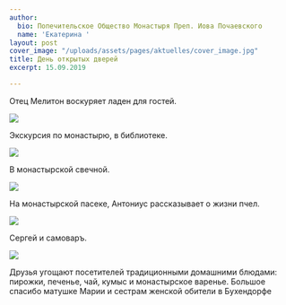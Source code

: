 ```yaml
---
author:
  bio: Попечительское Общество Монастыря Преп. Иова Почаевского
  name: 'Екатерина '
layout: post
cover_image: "/uploads/assets/pages/aktuelles/cover_image.jpg"
title: День открытых дверей
excerpt: 15.09.2019

---
```

Отец Мелитон воскуряет ладен для гостей.

![](https://res.cloudinary.com/hiobmon/image/upload/v1569155879/media/2019/f7be2fcf-6c1f-4765-b249-58e9004c2eee_wssmiy.jpg)

Экскурсия по монастырю, в библиотеке.

![](https://res.cloudinary.com/hiobmon/image/upload/v1569155913/media/2019/9926e96c-11ba-4fce-b6b1-defb1712782c_csivzb.jpg)

В монастырской свечной.

![](https://res.cloudinary.com/hiobmon/image/upload/v1569155951/media/2019/ff59d295-497d-4aa1-8c7c-b2cf92c3e994_q5acal.jpg)

На монастырской пасеке, Антониус рассказывает о жизни пчел.

![](https://res.cloudinary.com/hiobmon/image/upload/v1569155972/media/2019/2459ac08-394e-4a8f-b721-b661c004dd4f_copy_lz72wn.jpg)

Сергей и самоваръ.

![](https://res.cloudinary.com/hiobmon/image/upload/v1569156458/media/2019/2019-09-22_14-47-13_rknghu.png)

Друзья угощают посетителей традиционными домашними блюдами: пирожки, печенье, чай, кумыс и монастырское варенье. Большое спасибо матушке Марии и сестрам женской обители в Бухендорфе